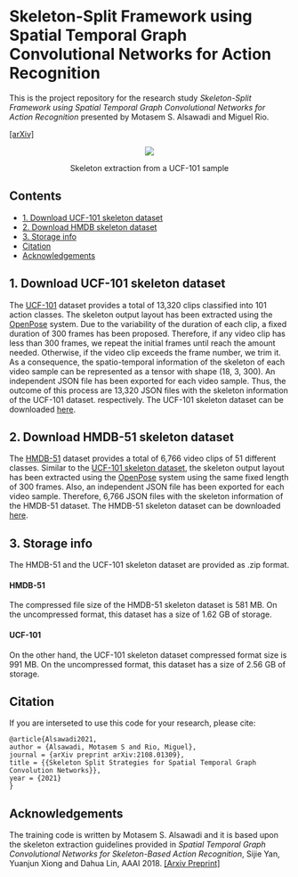 # Skeleton-Split Framework using Spatial Temporal Graph Convolutional Networks for Action Recognition

This is the project repository for the research study *Skeleton-Split Framework using Spatial Temporal Graph Convolutional Networks for Action Recognition* presented by Motasem S. Alsawadi and Miguel Rio.

[[arXiv]](https://arxiv.org/abs/2108.01309)

<p align="center">
<img src="https://user-images.githubusercontent.com/52717252/139516602-798e6cff-2c29-4719-ba2f-44dbfc5ebd1a.gif"
</p>
<p align="center">
Skeleton extraction from a UCF-101 sample
</p>

## Contents
* [1. Download UCF-101 skeleton dataset](https://github.com/malswadi/skeleton_ucf_hmdb#1-download-ucf-101-skeleton-dataset)
* [2. Download HMDB skeleton dataset](https://github.com/malswadi/skeleton_ucf_hmdb#2-download-hmdb-skeleton-dataset)
* [3. Storage info](https://github.com/malswadi/skeleton_ucf_hmdb#3-storage-info)
* [Citation](https://github.com/malswadi/skeleton_ucf_hmdb#citation)
* [Acknowledgements](https://github.com/malswadi/skeleton_ucf_hmdb#acknowledgements)

## 1. Download UCF-101 skeleton dataset

The [UCF-101](https://www.crcv.ucf.edu/data/UCF101.php) dataset provides a total of 13,320 clips classified into 101 action classes. The skeleton output layout has been extracted using the [OpenPose](https://github.com/CMU-Perceptual-Computing-Lab/openpose) system. Due to the variability of the duration of each clip, a fixed duration of 300 frames has been proposed. Therefore, if any video clip has less than 300 frames, we repeat the initial frames until reach the amount needed. Otherwise, if the video clip exceeds the frame number, we trim it. As a consequence, the spatio-temporal information of the skeleton of each video sample can be represented as a tensor with shape (18, 3, 300). An independent JSON file has been exported for each video sample. Thus, the outcome of this process are 13,320 JSON files with the skeleton information of the UCF-101 dataset. respectively. The UCF-101 skeleton dataset can be downloaded [here](https://drive.google.com/file/d/1049vxlVmWMLra6Dm_JKQVBg4cbI0vaEq/view).

## 2. Download HMDB-51 skeleton dataset

The [HMDB-51](https://serre-lab.clps.brown.edu/resource/hmdb-a-large-human-motion-database/) dataset provides a total of 6,766 video clips of 51 different classes. Similar to the [UCF-101 skeleton dataset](https://github.com/malswadi/skeleton_ucf_hmdb#1-download-ucf-101-skeleton-dataset), the skeleton output layout has been extracted using the [OpenPose](https://github.com/CMU-Perceptual-Computing-Lab/openpose) system using the same fixed  length of 300 frames. Also, an independent JSON file has been exported for each video sample. Therefore, 6,766 JSON files with the skeleton information of the HMDB-51 dataset. The HMDB-51 skeleton dataset can be downloaded [here](https://drive.google.com/file/d/102OJhQNZ4CxLou0FYPFR9ZlxFXRUd5Kb/view).

## 3. Storage info
The HMDB-51 and the UCF-101 skeleton dataset are provided as .zip format. 

#### HMDB-51
The compressed file size of the HMDB-51 skeleton dataset is 581 MB. On the uncompressed format, this dataset has a size of 1.62 GB of storage.

#### UCF-101
On the other hand, the UCF-101 skeleton dataset compressed format size is 991 MB. On the uncompressed format, this dataset has a size of 2.56 GB of storage.  

## Citation
If you are interseted to use this code for your research, please cite:

```
@article{Alsawadi2021,
author = {Alsawadi, Motasem S and Rio, Miguel},
journal = {arXiv preprint arXiv:2108.01309},
title = {{Skeleton Split Strategies for Spatial Temporal Graph Convolution Networks}},
year = {2021}
}
```

## Acknowledgements
The training code is written by Motasem S. Alsawadi and it is based upon the skeleton extraction guidelines provided  in *Spatial Temporal Graph Convolutional Networks for Skeleton-Based Action Recognition*, Sijie Yan, Yuanjun Xiong and Dahua Lin, AAAI 2018. [[Arxiv Preprint]](https://arxiv.org/abs/1801.07455)
